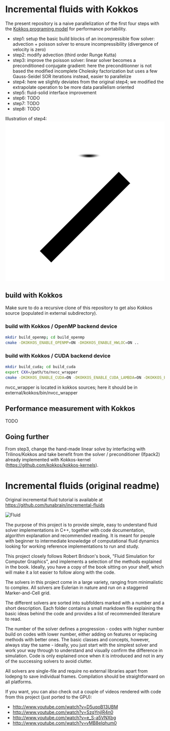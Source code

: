 Incremental fluids with Kokkos
==============================

The present repository is a naive parallelization of the first four steps with the [Kokkos programing model](https://github.com/kokkos/kokkos) for performance portability.

 - step1: setup the basic build blocks of an incompressible flow solver: advection + poisson solver to ensure incompressibility (divergence of velocity is zero)
 - step2: modify advection (third order Runge Kutta)
 - step3: improve the poisson solver: linear solver becomes a preconditioned conjugate gradient: here the preconditionner is not based the modified incomplete Cholesky factorization
          but uses a few Gauss-Seidel SOR iterations instead, easier to parallelize
 - step4: here we slightly deviates from the original step4; we modified the extrapolate operation to be more data parallelism oriented
 - step5: fluid-solid interface improvement
 - step6: TODO
 - step7: TODO
 - step8: TODO


Illustration of step4:
![step4 with kokkos on GPU](/step4.gif)

## build with Kokkos

Make sure to do a recursive clone of this repository to get also Kokkos source (populated in external subdirectory).

### build with Kokkos / OpenMP backend device

```bash
mkdir build_openmp; cd build_openmp
cmake -DKOKKOS_ENABLE_OPENMP=ON -DKOKKOS_ENABLE_HWLOC=ON ..
```

### build with Kokkos / CUDA backend device

```bash
mkdir build_cuda; cd build_cuda
export CXX=/path/to/nvcc_wrapper
cmake -DKOKKOS_ENABLE_CUDA=ON -DKOKKOS_ENABLE_CUDA_LAMBDA=ON -DKOKKOS_ENABLE_HWLOC=ON -DKOKKOS_ARCH=Maxwell50 ..
```

nvcc_wrapper is located in kokkos sources; here it should be in external/kokkos/bin/nvcc_wrapper

## Performance measurement with Kokkos

TODO

## Going further

From step3, change the hand-made linear solve by interfacing with Trilinos/Kokkos and take benefit from the solver / preconditioner (Ifpack2)
already implemented with Kokkos-kernel (https://github.com/kokkos/kokkos-kernels).

Incremental fluids (original readme)
====================================

Original incremental fluid tutorial is available at https://github.com/tunabrain/incremental-fluids

![Fluid](https://raw.github.com/tunabrain/incremental-fluids/master/Header.png)


The purpose of this project is to provide simple, easy to understand fluid solver implementations in C++, together with code documentation, algorithm explanation and recommended reading. It is meant for people with beginner to intermediate knowledge of computational fluid dynamics looking for working reference implementations to run and study.

This project closely follows Robert Bridson's book, "Fluid Simulation for Computer Graphics", and implements a selection of the methods explained in the book. Ideally, you have a copy of the book sitting on your shelf, which will make it a lot easier to follow along with the code.

The solvers in this project come in a large variety, ranging from minimalistic to complex. All solvers are Eulerian in nature and run on a staggered Marker-and-Cell grid.

The different solvers are sorted into subfolders marked with a number and a short description. Each folder contains a small markdown file explaining the basic ideas behind the code and provides a list of recommended literature to read.

The number of the solver defines a progression - codes with higher number build on codes with lower number, either adding on features or replacing methods with better ones. The basic classes and concepts, however, always stay the same - ideally, you just start with the simplest solver and work your way through to understand and visually confirm the difference in simulation. Code is only explained once when it is introduced and not in any of the successing solvers to avoid clutter.

All solvers are single-file and require no external libraries apart from lodepng to save individual frames. Compilation should be straightforward on all platforms.

If you want, you can also check out a couple of videos rendered with code from this project (just ported to the GPU):

 - http://www.youtube.com/watch?v=D5uqoB13UBM
 - http://www.youtube.com/watch?v=SzqYnjIR4n0
 - http://www.youtube.com/watch?v=e_S-a5VNXbg
 - http://www.youtube.com/watch?v=vMB8elqhum0

